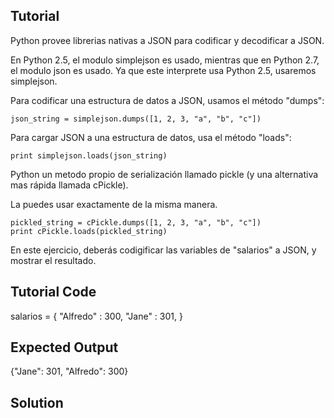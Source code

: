 Tutorial
--------

Python provee librerias nativas a JSON para codificar y decodificar a JSON.

En Python 2.5, el modulo simplejson es usado, mientras que en Python 2.7, el modulo json es usado. Ya que este interprete usa Python 2.5, usaremos simplejson.

Para codificar una estructura de datos a JSON, usamos el método "dumps":

    json_string = simplejson.dumps([1, 2, 3, "a", "b", "c"])

Para cargar JSON a una estructura de datos, usa el método "loads":

    print simplejson.loads(json_string)

Python un metodo propio de serialización llamado pickle (y una alternativa mas rápida llamada cPickle).

La puedes usar exactamente de la misma manera.

    pickled_string = cPickle.dumps([1, 2, 3, "a", "b", "c"])
    print cPickle.loads(pickled_string)

En este ejercicio, deberás codigificar las variables de "salarios" a JSON, y mostrar el resultado.

Tutorial Code
-------------

salarios = {
    "Alfredo" : 300,
    "Jane" : 301,
}

Expected Output
---------------

{"Jane": 301, "Alfredo": 300}

Solution
--------